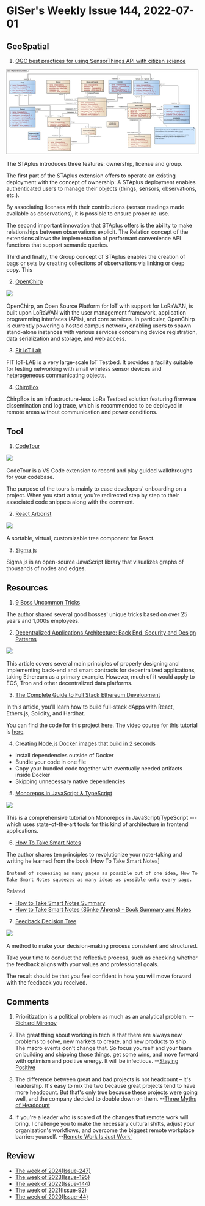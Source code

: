 # GISer's Weekly Issue 144, 2022-07-01

## GeoSpatial

1. [OGC best practices for using SensorThings API with citizen science]()

![STAplus extension to Datastream](../../images/issue-144-1.jpg)

The STAplus introduces three features: ownership, license and group.

The first part of the STAplus extension offers to operate an existing deployment with the concept of ownership: A STAplus deployment enables authenticated users to manage their objects (things, sensors, observations, etc.).

By associating licenses with their contributions (sensor readings made available as observations), it is possible to ensure proper re-use.

The second important innovation that STAplus offers is the ability to make relationships between observations explicit. The Relation concept of the extensions allows the implementation of performant convenience API functions that support semantic queries.

Third and finally, the Group concept of STAplus enables the creation of bags or sets by creating collections of observations via linking or deep copy. This

2. [OpenChirp](https://openchirp.io/)

![](https://wise.ece.cmu.edu/img/projects/oc.png)

OpenChirp, an Open Source Platform for IoT with support for LoRaWAN, is built upon LoRaWAN with the user management framework, application programming interfaces (APIs), and core services. In particular, OpenChirp is currently powering a hosted campus network, enabling users to spawn stand-alone instances with various services concerning device registration, data serialization and storage, and web access.

3. [Fit IoT Lab](https://www.iot-lab.info/)

FIT IoT-LAB is a very large-scale IoT Testbed. It provides a facility suitable for testing networking with small wireless sensor devices and heterogeneous communicating objects.

4. [ChirpBox](https://chirpbox.github.io/)

ChirpBox is an infrastructure-less LoRa Testbed solution featuring firmware dissemination and log trace, which is recommended to be deployed in remote areas without communication and power conditions.

## Tool

1. [CodeTour](https://marketplace.visualstudio.com/items?itemName=vsls-contrib.codetour)

![](https://user-images.githubusercontent.com/116461/76165260-c6c00500-6112-11ea-9cda-0a6cb9b72e8f.gif)

CodeTour is a VS Code extension to record and play guided walkthroughs for your codebase.

The purpose of the tours is mainly to ease developers' onboarding on a project. When you start a tour, you're redirected step by step to their associated code snippets along with the comment.

2. [React Arborist](https://github.com/brimdata/react-arborist)

![](https://user-images.githubusercontent.com/3460638/131920177-c47c34e5-d3e3-4826-937d-b366f527cdfe.gif)

A sortable, virtual, customizable tree component for React.

3. [Sigma.js](https://github.com/jacomyal/sigma.js)

[](https://res.cloudinary.com/cpress/image/upload/w_1280,e_sharpen:60/ol6cepuzzlunx3wlrzdh.jpg)

Sigma.js is an open-source JavaScript library that visualizes graphs of thousands of nodes and edges.

## Resources

1. [9 Boss Uncommon Tricks](https://twitter.com/girdley/status/1524009155245182976)

The author shared several good bosses' unique tricks based on over 25 years and 1,000s employees.

2. [Decentralized Applications Architecture: Back End, Security and Design Patterns](https://www.freecodecamp.org/news/how-to-design-a-secure-backend-for-your-decentralized-application-9541b5d8bddb/)

![](https://cdn-media-1.freecodecamp.org/images/1*sd62aH6GGS1RoCR9t4QNyQ.png)

This article covers several main principles of properly designing and implementing back-end and smart contracts for decentralized applications, taking Ethereum as a primary example. However, much of it would apply to EOS, Tron and other decentralized data platforms.

3. [The Complete Guide to Full Stack Ethereum Development](https://www.freecodecamp.org/news/full-stack-ethereum-development/)

In this article, you'll learn how to build full-stack dApps with React, Ethers.js, Solidity, and Hardhat.

You can find the code for this project [here](https://github.com/dabit3/full-stack-ethereum). The video course for this tutorial is [here](https://www.youtube.com/watch?v=a0osIaAOFSE).

4. [Creating Node.js Docker images that build in 2 seconds](https://xmorse.xyz/blog/creating-node-js-docker-images-that-build-in-2-seconds-c428aec57fd44a9f93957bdf2ebf4f54)

- Install dependencies outside of Docker
- Bundle your code in one file
- Copy your bundled code together with eventually needed artifacts inside Docker
- Skipping unnecessary native dependencies

5. [Monorepos in JavaScript & TypeScript](https://www.robinwieruch.de/javascript-monorepos/?ck_subscriber_id=1664454795)

![](https://www.robinwieruch.de/static/9de5ad46d31b733396ec808c0e4fadd8/a9a89/monorepo-monolith.webp)

This is a comprehensive tutorial on Monorepos in JavaScript/TypeScript --- which uses state-of-the-art tools for this kind of architecture in frontend applications.

6. [How To Take Smart Notes](https://fortelabs.co/blog/how-to-take-smart-notes/)

The author shares ten principles to revolutionize your note-taking and writing he learned from the book [How To Take Smart Notes]

`Instead of squeezing as many pages as possible out of one idea, How To Take Smart Notes squeezes as many ideas as possible onto every page.`

Related

- [How to Take Smart Notes Summary](https://fourminutebooks.com/how-to-take-smart-notes-summary/)
- [How to Take Smart Notes (Sönke Ahrens) - Book Summary and Notes](https://aliabdaal.com/book-notes/how-to-take-smart-notes/)

7. [Feedback Decision Tree](https://hbr.org/2022/06/the-right-way-to-process-feedback)

![](https://hbr.org/resources/images/article_assets/2022/06/W220610_CONAWAY_FEEDBACK_DECISION_TREE_360-768x1199.png)

A method to make your decision-making process consistent and structured.

Take your time to conduct the reflective process, such as checking whether the feedback aligns with your values and professional goals.

The result should be that you feel confident in how you will move forward with the feedback you received.

## Comments

1. Prioritization is a political problem as much as an analytical problem.
   --[Richard Mironov](https://www.mironov.com/pri-politics/)

2. The great thing about working in tech is that there are always new problems to solve, new markets to create, and new products to ship. The macro events don't change that. So focus yourself and your team on building and shipping those things, get some wins, and move forward with optimism and positive energy. It will be infectious.
   --[Staying Positive](https://avc.com/2022/06/staying-positive-2/)

3. The difference between great and bad projects is not headcount – it's leadership. It's easy to mix the two because great projects tend to have more headcount. But that's only true because these projects were going well, and the company decided to double down on them.
   --[Three Myths of Headcount](https://twitter.com/pedroh96/status/1535361608431591427)

4. If you're a leader who is scared of the changes that remote work will bring, I challenge you to make the necessary cultural shifts, adjust your organization's workflows, and overcome the biggest remote workplace barrier: yourself.
   --[Remote Work Is Just Work'](https://fortune.com/2022/06/21/gitlab-ceo-remote-work-just-work-careers-success-leadership-pandemic-sid-sijbrandij/)

## Review

- [The week of 2024(Issue-247)](../2024/issue-247.md)
- [The week of 2023(Issue-195)](../2023/issue-195.md)
- [The week of 2022(Issue-144)](../2022/issue-144.md)
- [The week of 2021(Issue-92)](../2021/issue-92.md)
- [The week of 2020(Issue-44)](../2020/issue-44.md)
